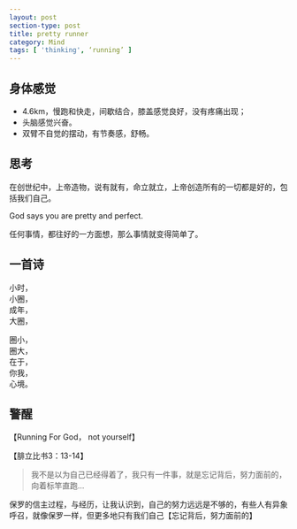```yaml
---
layout: post
section-type: post
title: pretty runner
category: Mind
tags: [ 'thinking', ‘running’ ]
---
```

## 身体感觉

* 4.6km，慢跑和快走，间歇结合，膝盖感觉良好，没有疼痛出现；
* 头脑感觉兴奋。
* 双臂不自觉的摆动，有节奏感，舒畅。

## 思考

在创世纪中，上帝造物，说有就有，命立就立，上帝创造所有的一切都是好的，包括我们自己。

God says you are pretty and perfect.

任何事情，都往好的一方面想，那么事情就变得简单了。

## 一首诗

小时，  
小圈，  
成年，  
大圈，

圈小，  
圈大，  
在于，  
你我，  
心境。

## 警醒

【Running For God， not yourself】

【腓立比书3：13-14】

> 我不是以为自己已经得着了，我只有一件事，就是忘记背后，努力面前的，向着标竿直跑...

保罗的信主过程，与经历，让我认识到，自己的努力远远是不够的，有些人有异象呼召，就像保罗一样，但更多地只有我们自己【忘记背后，努力面前的】